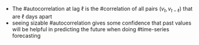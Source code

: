 - The #autocorrelation at lag $\ell$ is the #correlation of all pairs $(v_t, v_{t-\ell})$ that are $\ell$ days apart
- seeing sizable #autocorrelation gives some confidence that past values will be helpful in predicting the future when doing #time-series forecasting